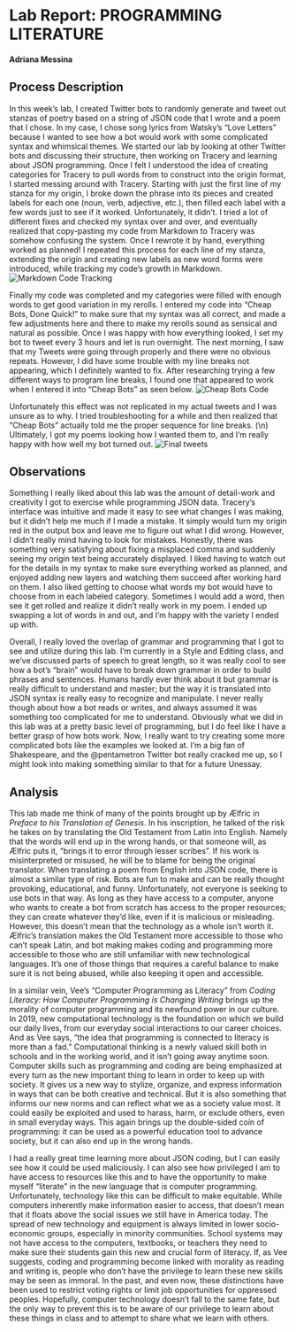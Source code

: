# Lab Report: PROGRAMMING LITERATURE
#### Adriana Messina

## Process Description

In this week’s lab, I created Twitter bots to randomly generate and tweet out stanzas of poetry based on a string of JSON code that I wrote and a poem that I chose. In my case, I chose song lyrics from Watsky’s “Love Letters” because I wanted to see how a bot would work with some complicated syntax and whimsical themes. We started our lab by looking at other Twitter bots and discussing their structure, then working on Tracery and learning about JSON programming. Once I felt I understood the idea of creating categories for Tracery to pull words from to construct into the origin format, I started messing around with Tracery. Starting with just the first line of my stanza for my origin, I broke down the phrase into its pieces and created labels for each one (noun, verb, adjective, etc.), then filled each label with a few words just to see if it worked. Unfortunately, it didn’t. I tried a lot of different fixes and checked my syntax over and over, and eventually realized that copy-pasting my code from Markdown to Tracery was somehow confusing the system. Once I rewrote it by hand, everything worked as planned! I repeated this process for each line of my stanza, extending the origin and creating new labels as new word forms were introduced, while tracking my code’s growth in Markdown. ![Markdown Code Tracking](file:///Users/Adriana/Documents/NU%20Work/3rd%20Year/Tech.%20of%20Text/GitHub/f19-technologies-of-text-messina-a/images/Programming%20Lit%203.png)Finally my code was completed and my categories were filled with enough words to get good variation in my rerolls. I entered my code into “Cheap Bots, Done Quick!” to make sure that my syntax was all correct, and made a few adjustments here and there to make my rerolls sound as sensical and natural as possible. Once I was happy with how everything looked, I set my bot to tweet every 3 hours and let is run overnight. The next morning, I saw that my Tweets were going through properly and there were no obvious repeats. However, I did have some trouble with my line breaks not appearing, which I definitely wanted to fix. After researching trying a few different ways to program line breaks, I found one that appeared to work when I entered it into “Cheap Bots” as seen below. ![Cheap Bots Code](file:///Users/Adriana/Documents/NU%20Work/3rd%20Year/Tech.%20of%20Text/GitHub/f19-technologies-of-text-messina-a/images/Programming%20Lit%201.png)

 Unfortunately this effect was not replicated in my actual tweets and I was unsure as to why. I tried troubleshooting for a while and then realized that “Cheap Bots” actually told me the proper sequence for line breaks. (\n) Ultimately, I got my poems looking how I wanted them to, and I’m really happy with how well my bot turned out. ![Final tweets](file:///Users/Adriana/Documents/NU%20Work/3rd%20Year/Tech.%20of%20Text/GitHub/f19-technologies-of-text-messina-a/images/Programming%20Lit%202.png)

## Observations

Something I really liked about this lab was the amount of detail-work and creativity I got to exercise while programming JSON data. Tracery’s interface was intuitive and made it easy to see what changes I was making, but it didn’t help me much if I made a mistake. It simply would turn my origin red in the output box and leave me to figure out what I did wrong. However, I didn’t really mind having to look for mistakes. Honestly, there was something very satisfying about fixing a misplaced comma and suddenly seeing my origin text being accurately displayed. I liked having to watch out for the details in my syntax to make sure everything worked as planned, and enjoyed adding new layers and watching them succeed after working hard on them. I also liked getting to choose what words my bot would have to choose from in each labeled category. Sometimes I would add a word, then see it get rolled and realize it didn’t really work in my poem. I ended up swapping a lot of words in and out, and I’m happy with the variety I ended up with.Overall, I really loved the overlap of grammar and programming that I got to see and utilize during this lab. I’m currently in a Style and Editing class, and we’ve discussed parts of speech to great length, so it was really cool to see how a bot’s “brain” would have to break down grammar in order to build phrases and sentences. Humans hardly ever think about it but grammar is really difficult to understand and master; but the way it is translated into JSON syntax is really easy to recognize and manipulate. I never really though about how a bot reads or writes, and always assumed it was something too complicated for me to understand. Obviously what we did in this lab was at a pretty basic level of programming, but I do feel like I have a better grasp of how bots work. Now, I really want to try creating some more complicated bots like the examples we looked at. I’m a big fan of Shakespeare, and the @pentametron Twitter bot really cracked me up, so I might look into making something similar to that for a future Unessay.

## Analysis

This lab made me think of many of the points brought up by Ælfric in _Preface to his Translation of Genesis_. In his inscription, he talked of the risk he takes on by translating the Old Testament from Latin into English. Namely that the words will end up in the wrong hands, or that someone will, as Ælfric puts it, “brings it to error through lesser scribes”. If his work is misinterpreted or misused, he will be to blame for being the original translator. When translating a poem from English into JSON code, there is almost a similar type of risk. Bots are fun to make and can be really thought provoking, educational, and funny. Unfortunately, not everyone is seeking to use bots in that way. As long as they have access to a computer, anyone who wants to create a bot from scratch has access to the proper resources; they can create whatever they’d like, even if it is malicious or misleading. However, this doesn’t mean that the technology as a whole isn’t worth it. Ælfric’s translation makes the Old Testament more accessible to those who can’t speak Latin, and bot making makes coding and programming more accessible to those who are still unfamiliar with new technological languages. It’s one of those things that requires a careful balance to make sure it is not being abused, while also keeping it open and accessible.In a similar vein, Vee’s “Computer Programming as Literacy” from _Coding Literacy: How Computer Programming is Changing Writing_ brings up the morality of computer programming and its newfound power in our culture. In 2019, new computational technology is the foundation on which we build our daily lives, from our everyday social interactions to our career choices. And as Vee says, “the idea that programming is connected to literacy is more than a fad.” Computational thinking is a newly valued skill both in schools and in the working world, and it isn’t going away anytime soon. Computer skills such as programming and coding are being emphasized at every turn as the new important thing to learn in order to keep up with society. It gives us a new way to stylize, organize, and express information in ways that can be both creative and technical. But it is also something that informs our new norms and can reflect what we as a society value most. It could easily be exploited and used to harass, harm, or exclude others, even in small everyday ways. This again brings up the double-sided coin of programming: it can be used as a powerful education tool to advance society, but it can also end up in the wrong hands.I had a really great time learning more about JSON coding, but I can easily see how it could be used maliciously. I can also see how privileged I am to have access to resources like this and to have the opportunity to make myself “literate” in the new language that is computer programming. Unfortunately, technology like this can be difficult to make equitable. While computers inherently make information easier to access, that doesn’t mean that it floats above the social issues we still have in America today. The spread of new technology and equipment is always limited in lower socio-economic groups, especially in minority communities. School systems may not have access to the computers, textbooks, or teachers they need to make sure their students gain this new and crucial form of literacy. If, as Vee suggests, coding and programming become linked with morality as reading and writing is, people who don’t have the privilege to learn these new skills may be seen as immoral. In the past, and even now, these distinctions have been used to restrict voting rights or limit job opportunities for oppressed peoples. Hopefully, computer technology doesn’t fall to the same fate, but the only way to prevent this is to be aware of our privilege to learn about these things in class and to attempt to share what we learn with others.